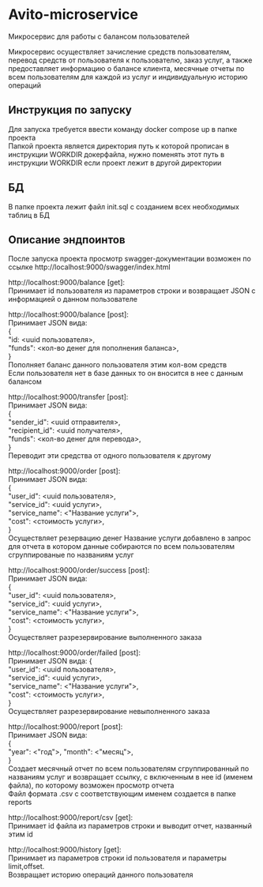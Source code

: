 # Avito-microservice
Микросервис для работы с балансом пользователей

Микросервис осуществляет зачисление средств пользователям, перевод средств от пользователя к пользователю, заказ услуг, а также предоставляет информацию о балансе клиента, месячные отчеты по всем пользователям для каждой из услуг и индивидуальную историю операций

Инструкция по запуску
---------------------

Для запуска требуется ввести команду docker compose up в папке проекта  
Папкой проекта является директория путь к которой прописан в инструкции WORKDIR докерфайла, нужно поменять этот путь в инструкции WORKDIR если проект лежит в другой директории

БД
---------

В папке проекта лежит файл init.sql с созданием всех необходимых таблиц в БД

Описание эндпоинтов
---------------------

После запуска проекта просмотр swagger-документации возможен по ссылке http://localhost:9000/swagger/index.html  

http://localhost:9000/balance [get]:  
Принимает id пользователя из параметров строки и возвращает JSON с информацией о данном пользователе    

http://localhost:9000/balance [post]:  
Принимает JSON вида:  
{  
"id: <uuid пользователя>,  
"funds": <кол-во денег для пополнения баланса>,  
}  
Пополняет баланс данного пользователя этим кол-вом средств  
Если пользователя нет в базе данных то он вносится в нее с данным балансом    

http://localhost:9000/transfer [post]:  
Принимает JSON вида:  
{  
"sender_id": <uuid отправителя>,  
"recipient_id": <uuid получателя>,  
"funds": <кол-во денег для перевода>,  
}  
Переводит эти средства от одного пользователя к другому  

http://localhost:9000/order [post]:  
Принимает JSON вида:  
{  
"user_id": <uuid пользователя>,  
"service_id": <uuid услуги>,  
"service_name": <"Название услуги">,  
"cost": <стоимость услуги>,  
}  
Осуществляет резервацию денег
Название услуги добавлено в запрос для отчета в котором данные собираются по всем пользователям сгруппированые по названиям услуг  

http://localhost:9000/order/success [post]:  
Принимает JSON вида:  
{  
"user_id": <uuid пользователя>,  
"service_id": <uuid услуги>,  
"service_name": <"Название услуги">,  
"cost": <стоимость услуги>,  
}  
Осуществляет разрезервирование выполненного заказа    

http://localhost:9000/order/failed [post]:  
Принимает JSON вида:
{  
"user_id": <uuid пользователя>,  
"service_id": <uuid услуги>,  
"service_name": <"Название услуги">,  
"cost": <стоимость услуги>,  
}  
Осуществляет разрезервирование невыполненного заказа   

http://localhost:9000/report [post]:  
Принимает JSON вида:  
{  
"year": <"год">,
"month": <"месяц">,  
}  
Cоздает месячный отчет по всем пользователям сгруппированный по названиям услуг и возвращает ссылку, с включенным в нее id (именем файла), по которому возможен просмотр отчета  
Файл формата .csv с соответствующим именем создается в папке reports    

http://localhost:9000/report/csv [get]:  
Принимает id файла из параметров строки и выводит отчет, названный этим id    

http://localhost:9000/history [get]:  
Принимает из параметров строки id пользователя и параметры limit,offset.  
Возвращает историю операций данного пользователя  




